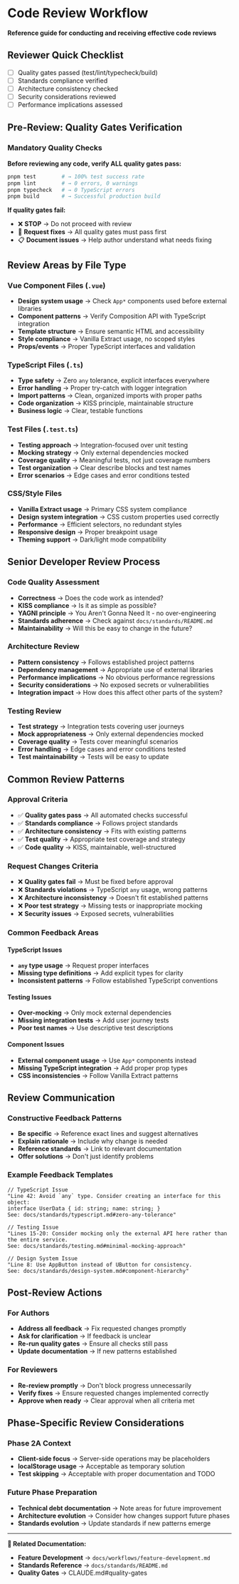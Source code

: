 # Code Review Workflow

**Reference guide for conducting and receiving effective code reviews**

## Reviewer Quick Checklist

- [ ] Quality gates passed (test/lint/typecheck/build)
- [ ] Standards compliance verified
- [ ] Architecture consistency checked
- [ ] Security considerations reviewed
- [ ] Performance implications assessed

## Pre-Review: Quality Gates Verification

### Mandatory Quality Checks
**Before reviewing any code, verify ALL quality gates pass:**
```bash
pnpm test        # → 100% test success rate
pnpm lint        # → 0 errors, 0 warnings
pnpm typecheck   # → 0 TypeScript errors
pnpm build       # → Successful production build
```

**If quality gates fail:**
- ❌ **STOP** → Do not proceed with review
- 🔄 **Request fixes** → All quality gates must pass first
- 📋 **Document issues** → Help author understand what needs fixing

## Review Areas by File Type

### Vue Component Files (`.vue`)
- **Design system usage** → Check `App*` components used before external libraries
- **Component patterns** → Verify Composition API with TypeScript integration
- **Template structure** → Ensure semantic HTML and accessibility
- **Style compliance** → Vanilla Extract usage, no scoped styles
- **Props/events** → Proper TypeScript interfaces and validation

### TypeScript Files (`.ts`)
- **Type safety** → Zero `any` tolerance, explicit interfaces everywhere
- **Error handling** → Proper try-catch with logger integration
- **Import patterns** → Clean, organized imports with proper paths
- **Code organization** → KISS principle, maintainable structure
- **Business logic** → Clear, testable functions

### Test Files (`.test.ts`)
- **Testing approach** → Integration-focused over unit testing
- **Mocking strategy** → Only external dependencies mocked
- **Coverage quality** → Meaningful tests, not just coverage numbers
- **Test organization** → Clear describe blocks and test names
- **Error scenarios** → Edge cases and error conditions tested

### CSS/Style Files
- **Vanilla Extract usage** → Primary CSS system compliance
- **Design system integration** → CSS custom properties used correctly
- **Performance** → Efficient selectors, no redundant styles
- **Responsive design** → Proper breakpoint usage
- **Theming support** → Dark/light mode compatibility

## Senior Developer Review Process

### Code Quality Assessment
- **Correctness** → Does the code work as intended?
- **KISS compliance** → Is it as simple as possible?
- **YAGNI principle** → You Aren't Gonna Need It - no over-engineering
- **Standards adherence** → Check against `docs/standards/README.md`
- **Maintainability** → Will this be easy to change in the future?

### Architecture Review
- **Pattern consistency** → Follows established project patterns
- **Dependency management** → Appropriate use of external libraries
- **Performance implications** → No obvious performance regressions
- **Security considerations** → No exposed secrets or vulnerabilities
- **Integration impact** → How does this affect other parts of the system?

### Testing Review
- **Test strategy** → Integration tests covering user journeys
- **Mock appropriateness** → Only external dependencies mocked
- **Coverage quality** → Tests cover meaningful scenarios
- **Error handling** → Edge cases and error conditions tested
- **Test maintainability** → Tests will be easy to update

## Common Review Patterns

### Approval Criteria
- ✅ **Quality gates pass** → All automated checks successful
- ✅ **Standards compliance** → Follows project standards
- ✅ **Architecture consistency** → Fits with existing patterns
- ✅ **Test quality** → Appropriate test coverage and strategy
- ✅ **Code quality** → KISS, maintainable, well-structured

### Request Changes Criteria
- ❌ **Quality gates fail** → Must be fixed before approval
- ❌ **Standards violations** → TypeScript `any` usage, wrong patterns
- ❌ **Architecture inconsistency** → Doesn't fit established patterns
- ❌ **Poor test strategy** → Missing tests or inappropriate mocking
- ❌ **Security issues** → Exposed secrets, vulnerabilities

### Common Feedback Areas

#### TypeScript Issues
- **`any` type usage** → Request proper interfaces
- **Missing type definitions** → Add explicit types for clarity
- **Inconsistent patterns** → Follow established TypeScript conventions

#### Testing Issues
- **Over-mocking** → Only mock external dependencies
- **Missing integration tests** → Add user journey tests
- **Poor test names** → Use descriptive test descriptions

#### Component Issues
- **External component usage** → Use `App*` components instead
- **Missing TypeScript integration** → Add proper prop types
- **CSS inconsistencies** → Follow Vanilla Extract patterns

## Review Communication

### Constructive Feedback Patterns
- **Be specific** → Reference exact lines and suggest alternatives
- **Explain rationale** → Include why change is needed
- **Reference standards** → Link to relevant documentation
- **Offer solutions** → Don't just identify problems

### Example Feedback Templates
```
// TypeScript Issue
"Line 42: Avoid `any` type. Consider creating an interface for this object:
interface UserData { id: string; name: string; }
See: docs/standards/typescript.md#zero-any-tolerance"

// Testing Issue  
"Lines 15-20: Consider mocking only the external API here rather than the entire service.
See: docs/standards/testing.md#minimal-mocking-approach"

// Design System Issue
"Line 8: Use AppButton instead of UButton for consistency.
See: docs/standards/design-system.md#component-hierarchy"
```

## Post-Review Actions

### For Authors
- **Address all feedback** → Fix requested changes promptly
- **Ask for clarification** → If feedback is unclear
- **Re-run quality gates** → Ensure all checks still pass
- **Update documentation** → If new patterns established

### For Reviewers
- **Re-review promptly** → Don't block progress unnecessarily
- **Verify fixes** → Ensure requested changes implemented correctly
- **Approve when ready** → Clear approval when all criteria met

## Phase-Specific Review Considerations

### Phase 2A Context
- **Client-side focus** → Server-side operations may be placeholders
- **localStorage usage** → Acceptable as temporary solution
- **Test skipping** → Acceptable with proper documentation and TODO

### Future Phase Preparation
- **Technical debt documentation** → Note areas for future improvement
- **Architecture evolution** → Consider how changes support future phases
- **Standards evolution** → Update standards if new patterns emerge

---

**🔗 Related Documentation:**
- **Feature Development** → `docs/workflows/feature-development.md`
- **Standards Reference** → `docs/standards/README.md`
- **Quality Gates** → CLAUDE.md#quality-gates